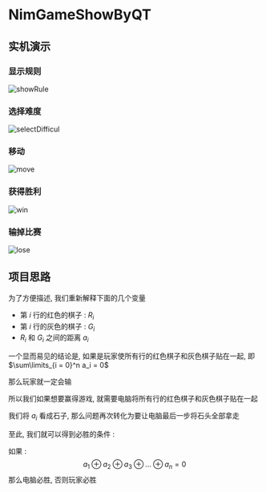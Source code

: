 # NimGameShowByQT

## 实机演示

### 显示规则

<img src="img/showRule.gif" alt="showRule"  />

### 选择难度

![selectDifficul](img/selectDifficul.gif)

### 移动

![move](img/move.gif)

### 获得胜利

![win](img/win.gif)

### 输掉比赛

![lose](img/lose.gif)



## 项目思路

为了方便描述, 我们重新解释下面的几个变量

* 第 $i$ 行的红色的棋子 :   $R_i$
* 第 $i$ 行的灰色的棋子 :   $G_i$
* $R_i$ 和 $G_i$ 之间的距离 $a_i$

一个显而易见的结论是, 如果是玩家使所有行的红色棋子和灰色棋子贴在一起, 即 $\sum\limits_{i = 0}^n a_i = 0$

那么玩家就一定会输

所以我们如果想要赢得游戏, 就需要电脑将所有行的红色棋子和灰色棋子贴在一起

我们将 $a_i$ 看成石子, 那么问题再次转化为要让电脑最后一步将石头全部拿走

至此, 我们就可以得到必胜的条件 :

如果 :
$$
a_1 \oplus a_2 \oplus a_3 \oplus \dots \oplus a_n = 0
$$
那么电脑必胜,  否则玩家必胜

